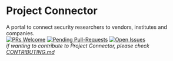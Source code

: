 # Project Connector
A portal to connect security researchers to vendors, institutes and companies.  
[![PRs Welcome](https://img.shields.io/badge/PRs-welcome-brightgreen.svg?style=flat-square)](http://makeapullrequest.com)
[![Pending Pull-Requests](http://githubbadges.herokuapp.com/SherlockSec/ProjectConnector/pulls.svg?style=flat)](https://github.com/SherlockSec/ProjectConnector/pulls)
[![Open Issues](http://githubbadges.herokuapp.com/SherlockSec/ProjectConnector/issues.svg?style=flat)](https://github.com/SherlockSerc/ProjectConnector/issues)  
*if wanting to contribute to Project Connector, please check [CONTRIBUTING.md](CONTRIBUTING.md)*
